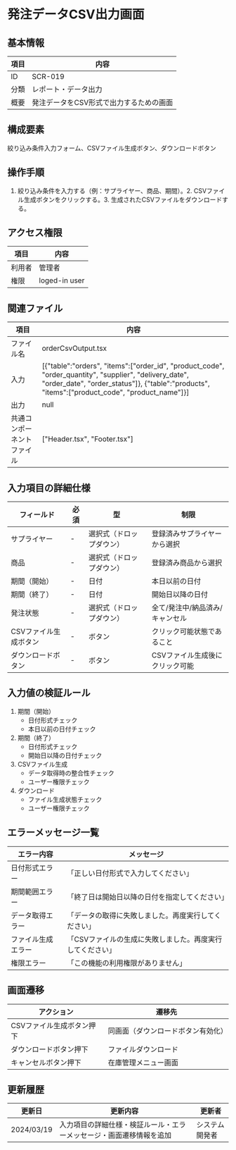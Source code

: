 # 発注データCSV出力画面

## 基本情報
| 項目 | 内容 |
|------|------|
| ID | SCR-019 |
| 分類 | レポート・データ出力 |
| 概要 | 発注データをCSV形式で出力するための画面 |

## 構成要素
絞り込み条件入力フォーム、CSVファイル生成ボタン、ダウンロードボタン

## 操作手順
1. 絞り込み条件を入力する（例：サプライヤー、商品、期間）。2. CSVファイル生成ボタンをクリックする。3. 生成されたCSVファイルをダウンロードする。

## アクセス権限
| 項目 | 内容 |
|------|------|
| 利用者 | 管理者 |
| 権限 | loged-in user |

## 関連ファイル
| 項目 | 内容 |
|------|------|
| ファイル名 | orderCsvOutput.tsx |
| 入力 | [{\"table\":\"orders\", \"items\":[\"order_id\", \"product_code\", \"order_quantity\", \"supplier\", \"delivery_date\", \"order_date\", \"order_status\"]}, {\"table\":\"products\", \"items\":[\"product_code\", \"product_name\"]}] |
| 出力 | null |
| 共通コンポーネントファイル | [\"Header.tsx\", \"Footer.tsx\"] |

## 入力項目の詳細仕様
| フィールド | 必須 | 型 | 制限 |
|------------|------|-----|------|
| サプライヤー | - | 選択式（ドロップダウン） | 登録済みサプライヤーから選択 |
| 商品 | - | 選択式（ドロップダウン） | 登録済み商品から選択 |
| 期間（開始） | - | 日付 | 本日以前の日付 |
| 期間（終了） | - | 日付 | 開始日以降の日付 |
| 発注状態 | - | 選択式（ドロップダウン） | 全て/発注中/納品済み/キャンセル |
| CSVファイル生成ボタン | - | ボタン | クリック可能状態であること |
| ダウンロードボタン | - | ボタン | CSVファイル生成後にクリック可能 |

## 入力値の検証ルール
1. 期間（開始）
   - 日付形式チェック
   - 本日以前の日付チェック
2. 期間（終了）
   - 日付形式チェック
   - 開始日以降の日付チェック
3. CSVファイル生成
   - データ取得時の整合性チェック
   - ユーザー権限チェック
4. ダウンロード
   - ファイル生成状態チェック
   - ユーザー権限チェック

## エラーメッセージ一覧
| エラー内容 | メッセージ |
|------------|------------|
| 日付形式エラー | 「正しい日付形式で入力してください」 |
| 期間範囲エラー | 「終了日は開始日以降の日付を指定してください」 |
| データ取得エラー | 「データの取得に失敗しました。再度実行してください」 |
| ファイル生成エラー | 「CSVファイルの生成に失敗しました。再度実行してください」 |
| 権限エラー | 「この機能の利用権限がありません」 |

## 画面遷移
| アクション | 遷移先 |
|------------|--------|
| CSVファイル生成ボタン押下 | 同画面（ダウンロードボタン有効化） |
| ダウンロードボタン押下 | ファイルダウンロード |
| キャンセルボタン押下 | 在庫管理メニュー画面 |

## 更新履歴
| 更新日 | 更新内容 | 更新者 |
|--------|----------|--------|
| 2024/03/19 | 入力項目の詳細仕様・検証ルール・エラーメッセージ・画面遷移情報を追加 | システム開発者 |
